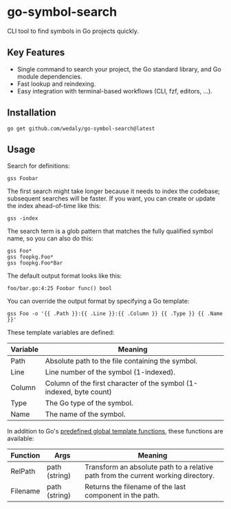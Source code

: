go-symbol-search
================

CLI tool to find symbols in Go projects quickly.

Key Features
------------

-	Single command to search your project, the Go standard library, and Go module dependencies.
-	Fast lookup and reindexing.
-	Easy integration with terminal-based workflows (CLI, fzf, editors, ...).

Installation
------------

```
go get github.com/wedaly/go-symbol-search@latest
```

Usage
-----

Search for definitions:

```
gss Foobar
```

The first search might take longer because it needs to index the codebase; subsequent searches will be faster. If you want, you can create or update the index ahead-of-time like this:

```
gss -index
```

The search term is a glob pattern that matches the fully qualified symbol name, so you can also do this:

```
gss Foo*
gss foopkg.Foo*
gss foopkg.Foo*Bar
```

The default output format looks like this:

```
foo/bar.go:4:25 Foobar func() bool
```

You can override the output format by specifying a Go template:

```
gss Foo -o '{{ .Path }}:{{ .Line }}:{{ .Column }} {{ .Type }} {{ .Name }}'
```

These template variables are defined:

| Variable | Meaning                                                             |
|----------|---------------------------------------------------------------------|
| Path     | Absolute path to the file containing the symbol.                    |
| Line     | Line number of the symbol (1-indexed).                              |
| Column   | Column of the first character of the symbol (1-indexed, byte count) |
| Type     | The Go type of the symbol.                                          |
| Name     | The name of the symbol.                                             |

In addition to Go's [predefined global template functions](https://pkg.go.dev/text/template#hdr-Functions), these functions are available:

| Function | Args          | Meaning                                                                           |
|----------|---------------|-----------------------------------------------------------------------------------|
| RelPath  | path (string) | Transform an absolute path to a relative path from the current working directory. |
| Filename | path (string) | Returns the filename of the last component in the path.                           |
